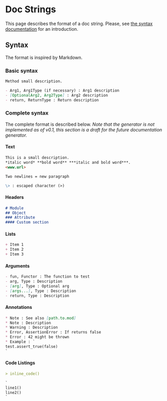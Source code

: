 # Doc Strings
This page describes the format of a doc string.
Please, see [the syntax documentation](syntax.md) for an introduction.

## Syntax
The format is inspired by Markdown.

### Basic syntax
```markdown
Method small description.

- Arg1, Arg1Type (if necessary) : Arg1 description
- [OptionalArg2, Arg2Type] : Arg2 description
- return, ReturnType : Return description
```

### Complete syntax
The complete format is described below.
*Note that the generator is not implemented as of v0.1, this section is a draft for the future documentation generator.*

#### Text
```markdown
This is a small description.
*italic word* **bold word** ***italic and bold word***.
<www.url>

Two newlines = new paragraph

\> : escaped character (>)
```

#### Headers
```markdown
# Module
## Object
### Attribute
#### Custom section
```

#### Lists
```markdown
+ Item 1
+ Item 2
+ Item 3
```

#### Arguments
```markdown
- fun, Functor : The function to test
- arg, Type : Description
- [arg], Type : Optional arg
- [args...], Type : Description
- return, Type : Description
```

#### Annotations
```markdown
* Note : See also [path.to.mod]
* Note : Description
* Warning : Description
* Error, AssertionError : If returns false
* Error : 42 might be thrown
* Example : `
test.assert_true(false)
`
```

#### Code Listings
```markdown
> inline_code()

`
line1()
line2()
`
```

